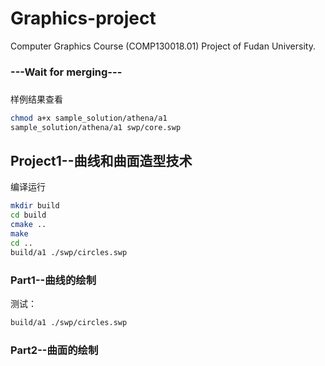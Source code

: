 # Graphics-project
Computer Graphics Course (COMP130018.01) Project of Fudan University.

### ---Wait for merging---
###
样例结果查看
```bash
chmod a+x sample_solution/athena/a1
sample_solution/athena/a1 swp/core.swp
```
## Project1--曲线和曲面造型技术

编译运行
```bash
mkdir build
cd build
cmake ..
make
cd ..
build/a1 ./swp/circles.swp
```
### Part1--曲线的绘制
测试：
```bash
build/a1 ./swp/circles.swp
```

### Part2--曲面的绘制
